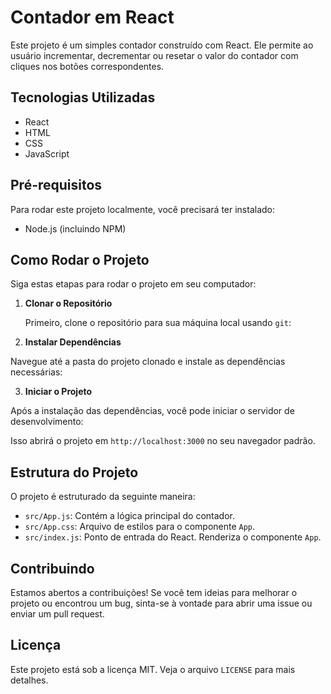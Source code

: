 # Contador em React

Este projeto é um simples contador construído com React. Ele permite ao usuário incrementar, decrementar ou resetar o valor do contador com cliques nos botões correspondentes.

## Tecnologias Utilizadas

- React
- HTML
- CSS
- JavaScript

## Pré-requisitos

Para rodar este projeto localmente, você precisará ter instalado:

- Node.js (incluindo NPM)

## Como Rodar o Projeto

Siga estas etapas para rodar o projeto em seu computador:

1. **Clonar o Repositório**

   Primeiro, clone o repositório para sua máquina local usando `git`:

2. **Instalar Dependências**

Navegue até a pasta do projeto clonado e instale as dependências necessárias:

3. **Iniciar o Projeto**

Após a instalação das dependências, você pode iniciar o servidor de desenvolvimento:


Isso abrirá o projeto em `http://localhost:3000` no seu navegador padrão.

## Estrutura do Projeto

O projeto é estruturado da seguinte maneira:

- `src/App.js`: Contém a lógica principal do contador.
- `src/App.css`: Arquivo de estilos para o componente `App`.
- `src/index.js`: Ponto de entrada do React. Renderiza o componente `App`.

## Contribuindo

Estamos abertos a contribuições! Se você tem ideias para melhorar o projeto ou encontrou um bug, sinta-se à vontade para abrir uma issue ou enviar um pull request.

## Licença

Este projeto está sob a licença MIT. Veja o arquivo `LICENSE` para mais detalhes.
